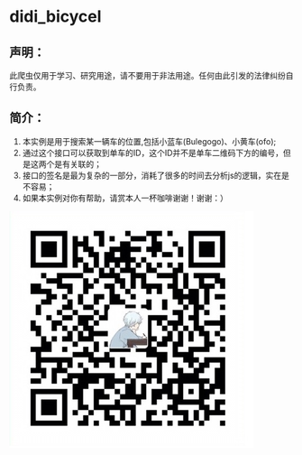 # didi_bicycel

## 声明：
此爬虫仅用于学习、研究用途，请不要用于非法用途。任何由此引发的法律纠纷自行负责。

## 简介：
1. 本实例是用于搜索某一辆车的位置,包括小蓝车(Bulegogo)、小黄车(ofo);
2. 通过这个接口可以获取到单车的ID，这个ID并不是单车二维码下方的编号，但是这两个是有关联的；
3. 接口的签名是最为复杂的一部分，消耗了很多的时间去分析js的逻辑，实在是不容易；
4. 如果本实例对你有帮助，请赏本人一杯咖啡谢谢！谢谢：）




![](https://github.com/qibaoan8/self_photo/raw/master/Screenshots/pay_wx.jpg)
